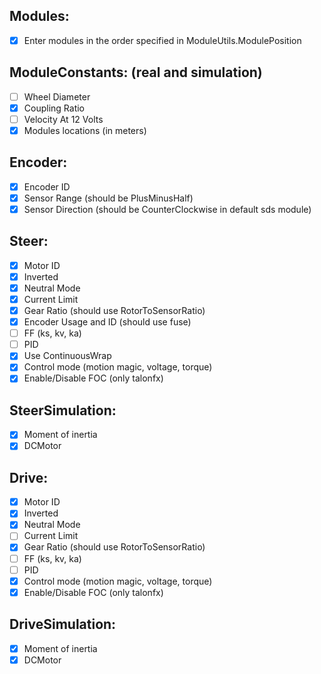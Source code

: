 Modules:
-----------------------
- [x] Enter modules in the order specified in ModuleUtils.ModulePosition

ModuleConstants: (real and simulation)
-----------------------
- [ ] Wheel Diameter
- [x] Coupling Ratio
- [ ] Velocity At 12 Volts
- [x] Modules locations (in meters)

Encoder:
----------------------
- [x] Encoder ID
- [x] Sensor Range (should be PlusMinusHalf)
- [x] Sensor Direction (should be CounterClockwise in default sds module)

Steer:
-----------------------
- [x] Motor ID
- [x] Inverted
- [x] Neutral Mode
- [x] Current Limit
- [x] Gear Ratio (should use RotorToSensorRatio)
- [x] Encoder Usage and ID (should use fuse)
- [ ] FF (ks, kv, ka)
- [ ] PID
- [x] Use ContinuousWrap
- [x] Control mode (motion magic, voltage, torque)
- [x] Enable/Disable FOC (only talonfx)

SteerSimulation:
-----------------------
- [x] Moment of inertia
- [x] DCMotor

Drive:
-----------------------
- [x] Motor ID
- [x] Inverted
- [x] Neutral Mode
- [ ] Current Limit
- [x] Gear Ratio (should use RotorToSensorRatio)
- [ ] FF (ks, kv, ka)
- [ ] PID
- [x] Control mode (motion magic, voltage, torque)
- [x] Enable/Disable FOC (only talonfx)

DriveSimulation:
-----------------------
 - [x] Moment of inertia
 - [x] DCMotor